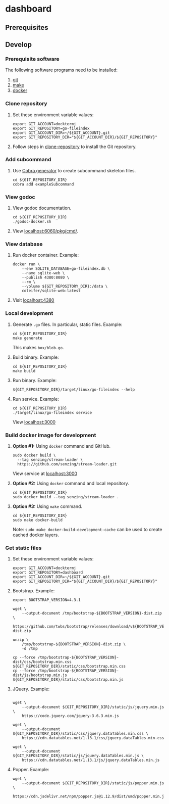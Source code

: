 # dashboard

## Prerequisites

## Develop

### Prerequisite software

The following software programs need to be installed:

1. [git](https://github.com/Senzing/knowledge-base/blob/master/HOWTO/install-git.md)
1. [make](https://github.com/Senzing/knowledge-base/blob/master/HOWTO/install-make.md)
1. [docker](https://github.com/Senzing/knowledge-base/blob/master/HOWTO/install-docker.md)

### Clone repository

1. Set these environment variable values:

    ```console
    export GIT_ACCOUNT=docktermj
    export GIT_REPOSITORY=go-fileindex
    export GIT_ACCOUNT_DIR=~/${GIT_ACCOUNT}.git
    export GIT_REPOSITORY_DIR="${GIT_ACCOUNT_DIR}/${GIT_REPOSITORY}"
    ```

1. Follow steps in [clone-repository](https://github.com/docktermj/KnowledgeBase/blob/master/HowTo/clone-repository.md) to install the Git repository.

### Add subcommand

1. Use [Cobra generator](https://github.com/spf13/cobra/blob/master/cobra/README.md)
   to create subcommand skeleton files.

    ```console
    cd ${GIT_REPOSITORY_DIR}
    cobra add exampleSubcommand
    ```

### View godoc

1. View godoc documentation.

    ```console
    cd ${GIT_REPOSITORY_DIR}
    ./godoc-docker.sh
    ```

1. View [localhost:6060/pkg/cmd/](http://localhost:6060/pkg/cmd/).

### View database

1. Run docker container.
   Example:

    ```console
    docker run \
        --env SQLITE_DATABASE=go-fileindex.db \
        --name sqlite-web \
        --publish 4380:8080 \
        --rm \
        --volume ${GIT_REPOSITORY_DIR}:/data \
        coleifer/sqlite-web:latest
    ```

1. Visit [localhost:4380](http://localhost:4380)

### Local development

1. Generate `.go` files.
   In particular, static files.
   Example:

    ```console
    cd ${GIT_REPOSITORY_DIR}
    make generate
    ```

   This makes `box/blob.go`.

1. Build binary.
   Example:

    ```console
    cd ${GIT_REPOSITORY_DIR}
    make build
    ```

1. Run binary.
   Example:

    ```console
    ${GIT_REPOSITORY_DIR}/target/linux/go-fileindex --help
    ```

1. Run service.
   Example:

    ```console
    cd ${GIT_REPOSITORY_DIR}
    ./target/linux/go-fileindex service
    ```

   View [localhost:3000](http://localhost:3000)

### Build docker image for development

1. **Option #1:** Using `docker` command and GitHub.

    ```console
    sudo docker build \
      --tag senzing/stream-loader \
      https://github.com/senzing/stream-loader.git
    ```

   View service at [localhost:3000](http://localhost:3000)

1. **Option #2:** Using `docker` command and local repository.

    ```console
    cd ${GIT_REPOSITORY_DIR}
    sudo docker build --tag senzing/stream-loader .
    ```

1. **Option #3:** Using `make` command.

    ```console
    cd ${GIT_REPOSITORY_DIR}
    sudo make docker-build
    ```

    Note: `sudo make docker-build-development-cache` can be used to create cached docker layers.

### Get static files

1. Set these environment variable values:

    ```console
    export GIT_ACCOUNT=docktermj
    export GIT_REPOSITORY=dashboard
    export GIT_ACCOUNT_DIR=~/${GIT_ACCOUNT}.git
    export GIT_REPOSITORY_DIR="${GIT_ACCOUNT_DIR}/${GIT_REPOSITORY}"

    ```

1. Bootstrap.
   Example:

    ```console
    export BOOTSTRAP_VERSION=4.3.1

    wget \
        --output-document /tmp/bootstrap-${BOOTSTRAP_VERSION}-dist.zip \
        https://github.com/twbs/bootstrap/releases/download/v${BOOTSTRAP_VERSION}/bootstrap-${BOOTSTRAP_VERSION}-dist.zip

    unzip \
        /tmp/bootstrap-${BOOTSTRAP_VERSION}-dist.zip \
        -d /tmp

    cp --force /tmp/bootstrap-${BOOTSTRAP_VERSION}-dist/css/bootstrap.min.css  ${GIT_REPOSITORY_DIR}/static/css/bootstrap.min.css
    cp --force /tmp/bootstrap-${BOOTSTRAP_VERSION}-dist/js/bootstrap.min.js    ${GIT_REPOSITORY_DIR}/static/css/bootstrap.min.js

   ```

1. JQuery.
   Example:

    ```console

    wget \
        --output-document ${GIT_REPOSITORY_DIR}/static/js/jquery.min.js \
        https://code.jquery.com/jquery-3.6.3.min.js

    wget \
        --output-document ${GIT_REPOSITORY_DIR}/static/css/jquery.dataTables.min.css \
        https://cdn.datatables.net/1.13.1/css/jquery.dataTables.min.css

    wget \
        --output-document ${GIT_REPOSITORY_DIR}/static/js/jquery.dataTables.min.js \
        https://cdn.datatables.net/1.13.1/js/jquery.dataTables.min.js

   ```

1. Popper.
   Example:

    ```console
    wget \
        --output-document ${GIT_REPOSITORY_DIR}/static/js/popper.min.js  \
        https://cdn.jsdelivr.net/npm/popper.js@1.12.9/dist/umd/popper.min.js

   ```
